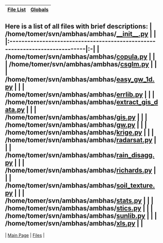 | [File List](ambhas_files.md) | [Globals](ambhas_globals.md) |
|:-----------------------------|:-----------------------------|

Here is a list of all files with brief descriptions:
| /home/tomer/svn/ambhas/ambhas/[\_\_init\_\_.py](ambhas_____init_____8py.md) |  |
|:----------------------------------------------------------------------------|:-|
| /home/tomer/svn/ambhas/ambhas/[copula.py](ambhas_copula_8py.md)             |  |
| /home/tomer/svn/ambhas/ambhas/[csglm.py](ambhas_csglm_8py.md)               |  |
| /home/tomer/svn/ambhas/ambhas/[easy\_gw\_1d.py](ambhas_easy__gw__1d_8py.md) |  |
| /home/tomer/svn/ambhas/ambhas/[errlib.py](ambhas_errlib_8py.md)             |  |
| /home/tomer/svn/ambhas/ambhas/[extract\_gis\_data.py](ambhas_extract__gis__data_8py.md) |  |
| /home/tomer/svn/ambhas/ambhas/[gis.py](ambhas_gis_8py.md)                   |  |
| /home/tomer/svn/ambhas/ambhas/[gw.py](ambhas_gw_8py.md)                     |  |
| /home/tomer/svn/ambhas/ambhas/[krige.py](ambhas_krige_8py.md)               |  |
| /home/tomer/svn/ambhas/ambhas/[radarsat.py](ambhas_radarsat_8py.md)         |  |
| /home/tomer/svn/ambhas/ambhas/[rain\_disagg.py](ambhas_rain__disagg_8py.md) |  |
| /home/tomer/svn/ambhas/ambhas/[richards.py](ambhas_richards_8py.md)         |  |
| /home/tomer/svn/ambhas/ambhas/[soil\_texture.py](ambhas_soil__texture_8py.md) |  |
| /home/tomer/svn/ambhas/ambhas/[stats.py](ambhas_stats_8py.md)               |  |
| /home/tomer/svn/ambhas/ambhas/[stics.py](ambhas_stics_8py.md)               |  |
| /home/tomer/svn/ambhas/ambhas/[sunlib.py](ambhas_sunlib_8py.md)             |  |
| /home/tomer/svn/ambhas/ambhas/[xls.py](ambhas_xls_8py.md)                   |  |
---
| [Main Page](ambhas.md)                                                      | [Files](ambhas_files.md) |